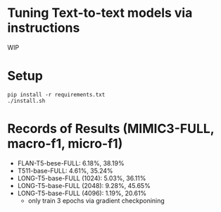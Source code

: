 # Tuning Text-to-text models via instructions
WIP

# Setup
```
pip install -r requirements.txt
./install.sh
```

# Records of Results (MIMIC3-FULL, macro-f1, micro-f1)
- FLAN-T5-bese-FULL: 6.18%, 38.19%
- T511-base-FULL: 4.61%, 35.24%
- LONG-T5-base-FULL (1024): 5.03%, 36.11%
- LONG-T5-base-FULL (2048): 9.28%, 45.65%
- LONG-T5-base-FULL (4096): 1.19%, 20.61%
    - only train 3 epochs via gradient checkponining

